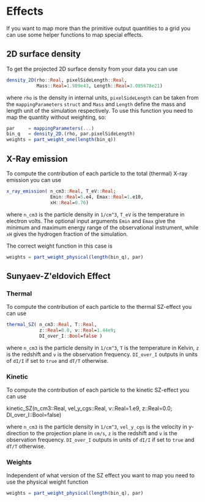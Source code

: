 # Effects

If you want to map more than the primitive output quantities to a grid you can use some helper functions to map special effects.

## 2D surface density

To get the projected 2D surface density from your data you can use

```julia
density_2D(rho::Real, pixelSideLength::Real, 
           Mass::Real=1.989e43, Length::Real=3.085678e21)
```

where `rho` is the density in internal units, `pixelSideLength` can be taken from the `mappingParameters` `struct` and `Mass` and `Length` define the mass and length unit of the simulation respectively.
To use this function you need to map the quantity without weighting, so:

```julia
par     = mappingParameters(...)
bin_q   = density_2D.(rho, par.pixelSideLength)
weights = part_weight_one(length(bin_q))
```

## X-Ray emission

To compute the contribution of each particle to the total (thermal) X-ray emission you can use

```julia
x_ray_emission( n_cm3::Real, T_eV::Real; 
                Emin::Real=5.e4, Emax::Real=1.e10, 
                xH::Real=0.76)
```
where `n_cm3` is the particle density in ``1/cm^3``, `T_eV` is the temperature in electron volts. The optional input arguments `Emin` and `Emax` give the minimum and maximum energy range of the observational instrument, while `xH` gives the hydrogen fraction of the simulation.

The correct weight function in this case is

```julia
weights = part_weight_physical(length(bin_q), par)
```

## Sunyaev-Z'eldovich Effect

### Thermal

To compute the contribution of each particle to the thermal SZ-effect you can use

```julia
thermal_SZ( n_cm3::Real, T::Real, 
            z::Real=0.0, ν::Real=1.44e9; 
            DI_over_I::Bool=false )
```

where `n_cm3` is the particle density in ``1/cm^3``, `T` is the temperature in Kelvin, `z` is the redshift and `ν` is the observation frequency. `DI_over_I` outputs in units of ``dI/I`` if set to `true` and `dT/T` otherwise.

### Kinetic

To compute the contribution of each particle to the kinetic SZ-effect you can use

kinetic_SZ(n_cm3::Real, vel_y_cgs::Real, 
                    ν::Real=1.e9, z::Real=0.0; 
                    DI_over_I::Bool=false)

where `n_cm3` is the particle density in ``1/cm^3``, `vel_y_cgs` is the velocity in y-direction to the projection plane in `cm/s`, `z` is the redshift and `ν` is the observation frequency. `DI_over_I` outputs in units of ``dI/I`` if set to `true` and `dT/T` otherwise.

### Weights
Independent of what version of the SZ effect you want to map you need to use the physical weight function

```julia
weights = part_weight_physical(length(bin_q), par)
```